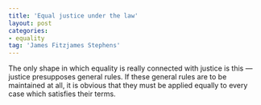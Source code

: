 ```yaml
---
title: 'Equal justice under the law'
layout: post
categories:
- equality
tag: 'James Fitzjames Stephens'
---
```


The only shape in which equality is really connected with justice is this — justice presupposes general rules. If these general rules are to be maintained at all, it is obvious that they must be applied equally to every case which satisfies their terms.